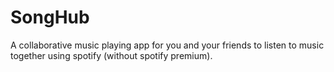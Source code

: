 # SongHub
 
A collaborative music playing app for you and your friends to listen to music together using spotify (without spotify premium).
